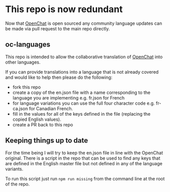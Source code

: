 # This repo is now redundant

Now that [OpenChat](https://github.com/open-ic/open-chat) is open sourced any community language updates can be made via pull request to the main repo directly.

## oc-languages

This repo is intended to allow the collaborative translation of [OpenChat](https://oc.app) into other languages.

If you can provide translations into a language that is not already covered and would like to help then please do the following:

- fork this repo
- create a copy of the en.json file with a name corresponding to the language you are implementing e.g. fr.json for French
- for language variations you can use the full four character code e.g. fr-ca.json for Canadian French.
- fill in the values for all of the keys defined in the file (replacing the copied English values).
- create a PR back to this repo

## Keeping things up to date

For the time being I will try to keep the en.json file in line with the OpenChat original. There is a script in the repo that can be used to find any keys that are defined in the English master file but not defined in any of the language variants.

To run this script just run `npm run missing` from the command line at the root of the repo.
